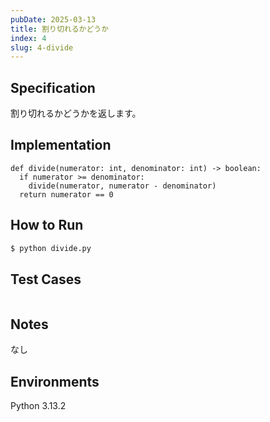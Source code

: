 ```yaml
---
pubDate: 2025-03-13
title: 割り切れるかどうか
index: 4
slug: 4-divide
---
```


## Specification
割り切れるかどうかを返します。

## Implementation
```python: divide.py
def divide(numerator: int, denominator: int) -> boolean:
  if numerator >= denominator:
    divide(numerator, numerator - denominator)
  return numerator == 0
```

## How to Run
```bash
$ python divide.py
```

## Test Cases
```python
```

## Notes
なし

## Environments
Python 3.13.2